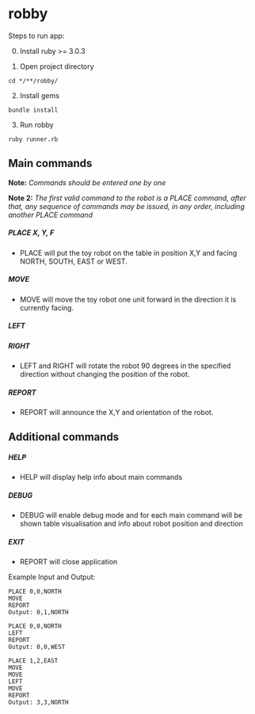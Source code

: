 # robby

Steps to run app:

0) Install ruby >= 3.0.3

1) Open project directory
```
cd */**/robby/
```
2) Install gems
```
bundle install
```
3) Run robby
```
ruby runner.rb
```

## Main commands

**Note:** *Commands should be entered one by one*

**Note 2:** *The first valid command to the robot is a PLACE command, after that, any sequence of commands may be issued, in any order, including another PLACE command*

##### PLACE X, Y, F
- PLACE will put the toy robot on the table in position X,Y and facing NORTH, SOUTH, EAST or WEST.

##### MOVE
- MOVE will move the toy robot one unit forward in the direction it is currently facing.

##### LEFT
##### RIGHT
- LEFT and RIGHT will rotate the robot 90 degrees in the specified direction without changing the position of the robot.

##### REPORT
- REPORT will announce the X,Y and orientation of the robot.

## Additional commands

##### HELP
- HELP will display help info about main commands

##### DEBUG
- DEBUG will enable debug mode and for each main command will be shown table visualisation and info about robot position and direction

##### EXIT
- REPORT will close application

Example Input and Output:

```plain
PLACE 0,0,NORTH
MOVE
REPORT
Output: 0,1,NORTH
```

```plain
PLACE 0,0,NORTH
LEFT
REPORT
Output: 0,0,WEST
```

```plain
PLACE 1,2,EAST
MOVE
MOVE
LEFT
MOVE
REPORT
Output: 3,3,NORTH
```
